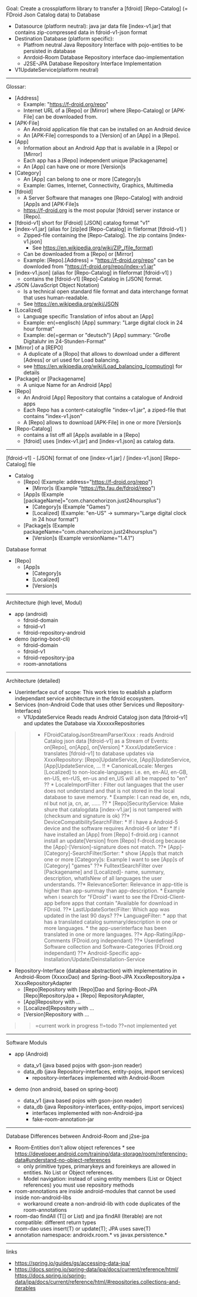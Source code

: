 Goal: Create a crossplatform library to transfer a [fdroid] [Repo-Catalog] (= FDroid Json Catalog
data) to Database

* Datasource (platform neutral): java jar data file [index-v1.jar] that contains zip-compressed data
  in fdroid-v1-json format
* Destination Database (platform specific):
    * Platfrom neutral Java Repository Interface with pojo-entities to be persisted in database
    * Anrdoid-Room Database Repository interface dao-implementation
    * J2SE-JPA Database Repository Interface Implementation
* V1UpdateService(platform neutral)

---

Glossar:

* [Address]
    * Example: "https://f-droid.org/repo"
    * Internet URL of a [Repo] or [Mirror] where [Repo-Catalog] or [APK-File] can be downloaded
      from.
* [APK-File]
    * An Android application file that can be installed on an Android device
    * An [APK-File] corresponds to a [Version] of an [App] in a [Repo].
* [App]
    * Information about an Android App that is available in a [Repo] or [Mirror]
    * Each app has a [Repo] independent unique [Packagename]
    * An [App] can have one or more [Version]s
* [Category]
    * An [App] can belong to one or more [Category]s
    * Example: Games, Internet, Connectivity, Graphics, Multimedia
* [fdroid]
    * A Server Software that manages one [Repo-Catalog] with android [App]s and [APK-File]s
    * https://f-droid.org is the most popular [fdroid] server instance or [Repo].
* [fdroid-v1] short for [Fdroid] [JSON] catalog format "v1"
* [index-v1.jar] (alias for [zip]ed [Repo-Catalog] in fileformat [fdroid-v1] )
    * Zipped-file containing the [Repo-Catalog]. The zip contains [index-v1.json]
        * See https://en.wikipedia.org/wiki/ZIP_(file_format)
    * Can be downloaded from a [Repo] or [Mirror]
    * Example: [Repo].[Address] = "https://f-droid.org/repo" can be downloded
      from "https://f-droid.org/repo/index-v1.jar"
* [index-v1.json]  (alias for [Repo-Catalog] in fileformat [fdroid-v1] )
    * contains the [fdroid-v1] [Repo]-Catalog in [JSON] format.
* JSON (JavaScript Object Notation)
    * Is a technical open standard file format and data interchange format that uses human-readable.
    * See https://en.wikipedia.org/wiki/JSON
* [Localized]
    * Language specific Translation of infos about an [App]
    * Example: en(=englisch) [App] summary: "Large digital clock in 24 hour format"
    * Example: de(=german or "deutsch") [App] summary: "Große Digitaluhr im 24-Stunden-Format"
* [Mirror] of a [REPO]
    * A duplicate of a [Ropo] that allows to download under a different [Adress] or url used for
      Load balancing.
    * see https://en.wikipedia.org/wiki/Load_balancing_(computing) for details
* [Package] or [Packagename]
    * A unique Name for an Android [App]
* [Repo]
    * An Android [App] Repository that contains a catalogue of Android apps
    * Each Repo has a content-catalogfile "index-v1.jar", a ziped-file that contains "index-v1.json"
    * A [Repo] allows to download [APK-File] in one or more  [Version]s
* [Repo-Catalog]
    * contains a list off all [App]s available in a [Repo]
    * [fdroid] uses [index-v1.jar] and [index-v1.json] as catalog data.

---

[fdroid-v1] - [JSON] format of one [index-v1.jar] / [index-v1.json] [Repo-Catalog] file

* Catalog
    * [Repo] (Example: address="https://f-droid.org/repo")
        * [Mirror]s (Example "https://ftp.fau.de/fdroid/repo")
    * [App]s (Example [packageName]="com.chancehorizon.just24hoursplus")
        * [Category]s (Example "Games")
        * [Localized] (Example: "en-US" -> summary="Large digital clock in 24 hour format")
    * [Package]s (Example packageName="com.chancehorizon.just24hoursplus")
        * [Version]s (Example versionName="1.4.1")

Database format

* [Repo]
    * [App]s
        * [Category]s
        * [Localized]
        * [Version]s

-----

Architecture (high level, Modul)

* app (android)
    * fdroid-domain
    * fdroid-v1
    * fdroid-repository-android
* demo (spring-boot-cli)
    * fdroid-domain
    * fdroid-v1
    * fdroid-repository-jpa
    * room-annotations

-----

Architecture (detailed)

* Userinterface out of scope: This work tries to esablish a platform independant service
  architecture in the fdroid ecosystem.
* Services (non-Android Code that uses other Services und Repository-Interfaces)
    * V1UpdateService Reads reads Android Catalog json data [fdroid-v1] and updates the Database via
      XxxxxxRepositories

> > * FDroidCatalogJsonStreamParserXxxx : reads Android Catalog json data [fdroid-v1] as a Stream of Events: on[Repo], on[App], on[Version]
          * XxxxUpdateService : translates [fdroid-v1] to database updates via XxxxRepository: [Repo]UpdateService, [App]UpdateService, [App]UpdateService, ...
      !!  * CanonicalLocale: Merges [Localized] to non-locale-languages: i.e. en, en-AU, en-GB, en-US, en-rUS, en-us and en_US will all be mapped to "en"
      ??  * LocaleImportFilter : Filter out languages that the user does not understand and that is not stored in the local database to save memory.       * Example: I can read de, en, nds, nl but not ja, cn, ar, ...... ??  * [Repo]SecurityService: Make shure that catalogdata [index-v1.jar] is not tampered with (checksum and signature is ok)
      ??* DeviceCompatibilitySearchFilter:
          * If i have a Android-5 device and the software requires Android-6 or later     * If i have installed an [App] from [Repo] f-droid.org i cannot install an update[Version] from [Repo] f-droid.org because the [App]-[Version]-signature does not match. ??* [App]-[Category]-SearchFilter/Sorter:
          * show [App]s that match one or more [Category]s: Example I want to see [App]s of [Category] "games"
      ??* FulltextSearchFilter over [Packagename] and [Localized]- name, summary, description, whatIsNew of all languages the user understands. ??* RelevanceSorter: Relevance in app-title is higher than app-summay than app-description.     * Example when i search for "FDroid" i want to see the FDroid-Client-app before apps that contain "Available for download in FDroid. ??* LastUpdateSorter/Filter: Which app was updated in the last 90 days? ??* LanguageFilter:
          * app that has a translated catalog summary/description in one or more languages.     * the app-userinterface has been translated in one or more languages. ??* App-Rating/App-Comments (FDroid.org independant)
      ??* Userdefined Software collection and Software-Categories (FDroid.org independant)
      ??* Android-Specific app-Installation/Update/Deinstallation-Service

* Repository-Interface (database abstraction) with implementatino in Android-Room (XxxxxDao) and
  Spring-Boot-JPA XxxxRepositoryJpa + XxxxRepositoryAdapter
    * [Repo]Repository with [Repo]Dao and Spring-Boot-JPA [Repo]RepositoryJpa + [Repo]
      RepositoryAdapter,
    * [App]Repository with ...
    * [Localized]Repository with ...
    * [Version]Repository with ...

> > =current work in progress
!!=todo ??=not implemented yet

-----

Software Moduls

* app (Android)
    * data_v1 (java based pojos with gson-json reader)
    * data_db (java Repository-interfaces, entity-pojos, import services)
        * repository-interfaces implemented with Android-Room

* demo (non android, based on spring-boot)
    * data_v1 (java based pojos with gson-json reader)
    * data_db (java Repository-interfaces, entity-pojos, import services)
        * interfaces implemented with non-Android-jpa
        * fake-room-annotation-jar

-----

Database Differences between Android-Room and j2se-jpa

* Room-Entities don't allow object references
    *
    see https://developer.android.com/training/data-storage/room/referencing-data#understand-no-object-references
    * only primitive types, primarykeys and foreinkeys are allowed in entities. No List<Xxx> or
      Object references.
    * Model navigation: instead of using entity members (List<Xxx> or Object references) you must
      use repository methods
* room-annotations are inside android-modules that cannot be used inside non-android-libs
    * workaround create a non-android-lib with code duplicates of the room-annotations
* room-dao findAll (T[] or List<T>) and jpa findAll (Iterable<T>) are not compatible: different
  return types
* room-dao uses insert(T) or update(T); JPA uses save(T)
* annotation namespace: androidx.room.* vs javax.persistence.*

----

links

* https://spring.io/guides/gs/accessing-data-jpa/
* https://docs.spring.io/spring-data/jpa/docs/current/reference/html/
  https://docs.spring.io/spring-data/jpa/docs/current/reference/html/#repositories.collections-and-iterables

